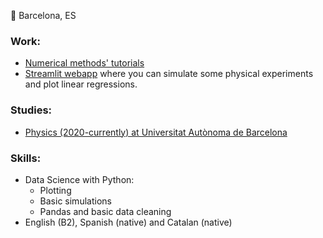 :round_pushpin: Barcelona, ES
### Work:

- [Numerical methods' tutorials](https://www.kaggle.com/code/carlosherreravzquez/calculating-pi-with-rice-mc-tutorial)
- [Streamlit webapp](https://lentejas1-physics-with-a-snake-main-63ss0i.streamlitapp.com/) where you can simulate some physical experiments and plot linear regressions.

### Studies:

- [Physics (2020-currently) at Universitat Autònoma de Barcelona](https://www.uab.cat/web/estudiar/ehea-degrees/general-information-1216708259085.html?param1=1216102930384)

### Skills:
- Data Science with Python:
  - Plotting
  - Basic simulations
  - Pandas and basic data cleaning
- English (B2), Spanish (native) and Catalan (native)
